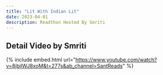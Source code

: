 ```yaml
---
title: "Lit With Indian Lit"
date: 2023-04-01
description: Readthon Hosted By Smriti
---
```





 
## Detail Video by Smriti
{% include embed.html url="https://www.youtube.com/watch?v=8jbjlWJ8xoM&t=277s&ab_channel=SantReads" %}
